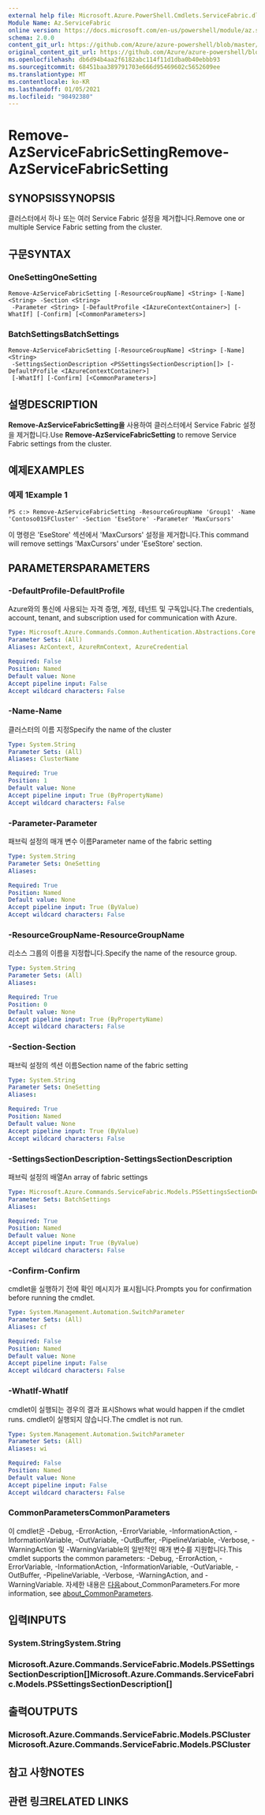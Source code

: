 ```yaml
---
external help file: Microsoft.Azure.PowerShell.Cmdlets.ServiceFabric.dll-Help.xml
Module Name: Az.ServiceFabric
online version: https://docs.microsoft.com/en-us/powershell/module/az.servicefabric/remove-azservicefabricsetting
schema: 2.0.0
content_git_url: https://github.com/Azure/azure-powershell/blob/master/src/ServiceFabric/ServiceFabric/help/Remove-AzServiceFabricSetting.md
original_content_git_url: https://github.com/Azure/azure-powershell/blob/master/src/ServiceFabric/ServiceFabric/help/Remove-AzServiceFabricSetting.md
ms.openlocfilehash: db6d94b4aa2f6182abc114f11d1dba0b40ebbb93
ms.sourcegitcommit: 68451baa389791703e666d95469602c5652609ee
ms.translationtype: MT
ms.contentlocale: ko-KR
ms.lasthandoff: 01/05/2021
ms.locfileid: "98492380"
---
```

# <span data-ttu-id="c3d8f-101">Remove-AzServiceFabricSetting</span><span class="sxs-lookup"><span data-stu-id="c3d8f-101">Remove-AzServiceFabricSetting</span></span>

## <span data-ttu-id="c3d8f-102">SYNOPSIS</span><span class="sxs-lookup"><span data-stu-id="c3d8f-102">SYNOPSIS</span></span>
<span data-ttu-id="c3d8f-103">클러스터에서 하나 또는 여러 Service Fabric 설정을 제거합니다.</span><span class="sxs-lookup"><span data-stu-id="c3d8f-103">Remove one or multiple Service Fabric setting from the cluster.</span></span>

## <span data-ttu-id="c3d8f-104">구문</span><span class="sxs-lookup"><span data-stu-id="c3d8f-104">SYNTAX</span></span>

### <span data-ttu-id="c3d8f-105">OneSetting</span><span class="sxs-lookup"><span data-stu-id="c3d8f-105">OneSetting</span></span>
```
Remove-AzServiceFabricSetting [-ResourceGroupName] <String> [-Name] <String> -Section <String>
 -Parameter <String> [-DefaultProfile <IAzureContextContainer>] [-WhatIf] [-Confirm] [<CommonParameters>]
```

### <span data-ttu-id="c3d8f-106">BatchSettings</span><span class="sxs-lookup"><span data-stu-id="c3d8f-106">BatchSettings</span></span>
```
Remove-AzServiceFabricSetting [-ResourceGroupName] <String> [-Name] <String>
 -SettingsSectionDescription <PSSettingsSectionDescription[]> [-DefaultProfile <IAzureContextContainer>]
 [-WhatIf] [-Confirm] [<CommonParameters>]
```

## <span data-ttu-id="c3d8f-107">설명</span><span class="sxs-lookup"><span data-stu-id="c3d8f-107">DESCRIPTION</span></span>
<span data-ttu-id="c3d8f-108">**Remove-AzServiceFabricSetting을** 사용하여 클러스터에서 Service Fabric 설정을 제거합니다.</span><span class="sxs-lookup"><span data-stu-id="c3d8f-108">Use **Remove-AzServiceFabricSetting** to remove Service Fabric settings from the cluster.</span></span>

## <span data-ttu-id="c3d8f-109">예제</span><span class="sxs-lookup"><span data-stu-id="c3d8f-109">EXAMPLES</span></span>

### <span data-ttu-id="c3d8f-110">예제 1</span><span class="sxs-lookup"><span data-stu-id="c3d8f-110">Example 1</span></span>
```
PS c:> Remove-AzServiceFabricSetting -ResourceGroupName 'Group1' -Name 'Contoso01SFCluster' -Section 'EseStore' -Parameter 'MaxCursors'
```

<span data-ttu-id="c3d8f-111">이 명령은 'EseStore' 섹션에서 'MaxCursors' 설정을 제거합니다.</span><span class="sxs-lookup"><span data-stu-id="c3d8f-111">This command will remove settings 'MaxCursors' under 'EseStore' section.</span></span>

## <span data-ttu-id="c3d8f-112">PARAMETERS</span><span class="sxs-lookup"><span data-stu-id="c3d8f-112">PARAMETERS</span></span>

### <span data-ttu-id="c3d8f-113">-DefaultProfile</span><span class="sxs-lookup"><span data-stu-id="c3d8f-113">-DefaultProfile</span></span>
<span data-ttu-id="c3d8f-114">Azure와의 통신에 사용되는 자격 증명, 계정, 테넌트 및 구독입니다.</span><span class="sxs-lookup"><span data-stu-id="c3d8f-114">The credentials, account, tenant, and subscription used for communication with Azure.</span></span>

```yaml
Type: Microsoft.Azure.Commands.Common.Authentication.Abstractions.Core.IAzureContextContainer
Parameter Sets: (All)
Aliases: AzContext, AzureRmContext, AzureCredential

Required: False
Position: Named
Default value: None
Accept pipeline input: False
Accept wildcard characters: False
```

### <span data-ttu-id="c3d8f-115">-Name</span><span class="sxs-lookup"><span data-stu-id="c3d8f-115">-Name</span></span>
<span data-ttu-id="c3d8f-116">클러스터의 이름 지정</span><span class="sxs-lookup"><span data-stu-id="c3d8f-116">Specify the name of the cluster</span></span>

```yaml
Type: System.String
Parameter Sets: (All)
Aliases: ClusterName

Required: True
Position: 1
Default value: None
Accept pipeline input: True (ByPropertyName)
Accept wildcard characters: False
```

### <span data-ttu-id="c3d8f-117">-Parameter</span><span class="sxs-lookup"><span data-stu-id="c3d8f-117">-Parameter</span></span>
<span data-ttu-id="c3d8f-118">패브릭 설정의 매개 변수 이름</span><span class="sxs-lookup"><span data-stu-id="c3d8f-118">Parameter name of the fabric setting</span></span>

```yaml
Type: System.String
Parameter Sets: OneSetting
Aliases:

Required: True
Position: Named
Default value: None
Accept pipeline input: True (ByValue)
Accept wildcard characters: False
```

### <span data-ttu-id="c3d8f-119">-ResourceGroupName</span><span class="sxs-lookup"><span data-stu-id="c3d8f-119">-ResourceGroupName</span></span>
<span data-ttu-id="c3d8f-120">리소스 그룹의 이름을 지정합니다.</span><span class="sxs-lookup"><span data-stu-id="c3d8f-120">Specify the name of the resource group.</span></span>

```yaml
Type: System.String
Parameter Sets: (All)
Aliases:

Required: True
Position: 0
Default value: None
Accept pipeline input: True (ByPropertyName)
Accept wildcard characters: False
```

### <span data-ttu-id="c3d8f-121">-Section</span><span class="sxs-lookup"><span data-stu-id="c3d8f-121">-Section</span></span>
<span data-ttu-id="c3d8f-122">패브릭 설정의 섹션 이름</span><span class="sxs-lookup"><span data-stu-id="c3d8f-122">Section name of the fabric setting</span></span>

```yaml
Type: System.String
Parameter Sets: OneSetting
Aliases:

Required: True
Position: Named
Default value: None
Accept pipeline input: True (ByValue)
Accept wildcard characters: False
```

### <span data-ttu-id="c3d8f-123">-SettingsSectionDescription</span><span class="sxs-lookup"><span data-stu-id="c3d8f-123">-SettingsSectionDescription</span></span>
<span data-ttu-id="c3d8f-124">패브릭 설정의 배열</span><span class="sxs-lookup"><span data-stu-id="c3d8f-124">An array of fabric settings</span></span>

```yaml
Type: Microsoft.Azure.Commands.ServiceFabric.Models.PSSettingsSectionDescription[]
Parameter Sets: BatchSettings
Aliases:

Required: True
Position: Named
Default value: None
Accept pipeline input: True (ByValue)
Accept wildcard characters: False
```

### <span data-ttu-id="c3d8f-125">-Confirm</span><span class="sxs-lookup"><span data-stu-id="c3d8f-125">-Confirm</span></span>
<span data-ttu-id="c3d8f-126">cmdlet을 실행하기 전에 확인 메시지가 표시됩니다.</span><span class="sxs-lookup"><span data-stu-id="c3d8f-126">Prompts you for confirmation before running the cmdlet.</span></span>

```yaml
Type: System.Management.Automation.SwitchParameter
Parameter Sets: (All)
Aliases: cf

Required: False
Position: Named
Default value: None
Accept pipeline input: False
Accept wildcard characters: False
```

### <span data-ttu-id="c3d8f-127">-WhatIf</span><span class="sxs-lookup"><span data-stu-id="c3d8f-127">-WhatIf</span></span>
<span data-ttu-id="c3d8f-128">cmdlet이 실행되는 경우의 결과 표시</span><span class="sxs-lookup"><span data-stu-id="c3d8f-128">Shows what would happen if the cmdlet runs.</span></span>
<span data-ttu-id="c3d8f-129">cmdlet이 실행되지 않습니다.</span><span class="sxs-lookup"><span data-stu-id="c3d8f-129">The cmdlet is not run.</span></span>

```yaml
Type: System.Management.Automation.SwitchParameter
Parameter Sets: (All)
Aliases: wi

Required: False
Position: Named
Default value: None
Accept pipeline input: False
Accept wildcard characters: False
```

### <span data-ttu-id="c3d8f-130">CommonParameters</span><span class="sxs-lookup"><span data-stu-id="c3d8f-130">CommonParameters</span></span>
<span data-ttu-id="c3d8f-131">이 cmdlet은 -Debug, -ErrorAction, -ErrorVariable, -InformationAction, -InformationVariable, -OutVariable, -OutBuffer, -PipelineVariable, -Verbose, -WarningAction 및 -WarningVariable의 일반적인 매개 변수를 지원합니다.</span><span class="sxs-lookup"><span data-stu-id="c3d8f-131">This cmdlet supports the common parameters: -Debug, -ErrorAction, -ErrorVariable, -InformationAction, -InformationVariable, -OutVariable, -OutBuffer, -PipelineVariable, -Verbose, -WarningAction, and -WarningVariable.</span></span> <span data-ttu-id="c3d8f-132">자세한 내용은 [다음](http://go.microsoft.com/fwlink/?LinkID=113216)about_CommonParameters.</span><span class="sxs-lookup"><span data-stu-id="c3d8f-132">For more information, see [about_CommonParameters](http://go.microsoft.com/fwlink/?LinkID=113216).</span></span>

## <span data-ttu-id="c3d8f-133">입력</span><span class="sxs-lookup"><span data-stu-id="c3d8f-133">INPUTS</span></span>

### <span data-ttu-id="c3d8f-134">System.String</span><span class="sxs-lookup"><span data-stu-id="c3d8f-134">System.String</span></span>

### <span data-ttu-id="c3d8f-135">Microsoft.Azure.Commands.ServiceFabric.Models.PSSettingsSectionDescription[]</span><span class="sxs-lookup"><span data-stu-id="c3d8f-135">Microsoft.Azure.Commands.ServiceFabric.Models.PSSettingsSectionDescription[]</span></span>

## <span data-ttu-id="c3d8f-136">출력</span><span class="sxs-lookup"><span data-stu-id="c3d8f-136">OUTPUTS</span></span>

### <span data-ttu-id="c3d8f-137">Microsoft.Azure.Commands.ServiceFabric.Models.PSCluster</span><span class="sxs-lookup"><span data-stu-id="c3d8f-137">Microsoft.Azure.Commands.ServiceFabric.Models.PSCluster</span></span>

## <span data-ttu-id="c3d8f-138">참고 사항</span><span class="sxs-lookup"><span data-stu-id="c3d8f-138">NOTES</span></span>

## <span data-ttu-id="c3d8f-139">관련 링크</span><span class="sxs-lookup"><span data-stu-id="c3d8f-139">RELATED LINKS</span></span>
